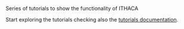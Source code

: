Series of tutorials to show the functionality of ITHACA

Start exploring the tutorials checking also the [tutorials documentation](https://mathlab.github.io/ITHACA-FV/examples.html).
